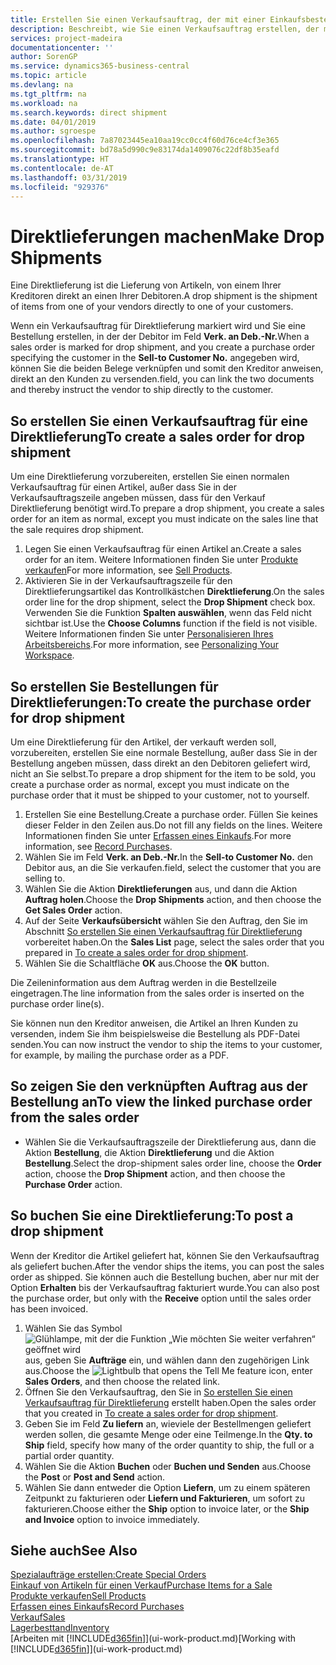 ```yaml
---
title: Erstellen Sie einen Verkaufsauftrag, der mit einer Einkaufsbestellung für eine direkte Lieferung verknüpft ist | Microsoft Docs
description: Beschreibt, wie Sie einen Verkaufsauftrag erstellen, der mit einer Bestellung verknüpft ist, um sicherzustellen, dass die Artikel vom Kreditor direkt an den Debitor versendet werden
services: project-madeira
documentationcenter: ''
author: SorenGP
ms.service: dynamics365-business-central
ms.topic: article
ms.devlang: na
ms.tgt_pltfrm: na
ms.workload: na
ms.search.keywords: direct shipment
ms.date: 04/01/2019
ms.author: sgroespe
ms.openlocfilehash: 7a87023445ea10aa19cc0cc4f60d76ce4cf3e365
ms.sourcegitcommit: bd78a5d990c9e83174da1409076c22df8b35eafd
ms.translationtype: HT
ms.contentlocale: de-AT
ms.lasthandoff: 03/31/2019
ms.locfileid: "929376"
---
```

# <a name="make-drop-shipments"></a><span data-ttu-id="ccde9-103">Direktlieferungen machen</span><span class="sxs-lookup"><span data-stu-id="ccde9-103">Make Drop Shipments</span></span>
<span data-ttu-id="ccde9-104">Eine Direktlieferung ist die Lieferung von Artikeln, von einem Ihrer Kreditoren direkt an einen Ihrer Debitoren.</span><span class="sxs-lookup"><span data-stu-id="ccde9-104">A drop shipment is the shipment of items from one of your vendors directly to one of your customers.</span></span>

<span data-ttu-id="ccde9-105">Wenn ein Verkaufsauftrag für Direktlieferung markiert wird und Sie eine Bestellung erstellen, in der der Debitor im Feld **Verk. an Deb.-Nr.**</span><span class="sxs-lookup"><span data-stu-id="ccde9-105">When a sales order is marked for drop shipment, and you create a purchase order specifying the customer in the **Sell-to Customer No.**</span></span> <span data-ttu-id="ccde9-106">angegeben wird, können Sie die beiden Belege verknüpfen und somit den Kreditor anweisen, direkt an den Kunden zu versenden.</span><span class="sxs-lookup"><span data-stu-id="ccde9-106">field, you can link the two documents and thereby instruct the vendor to ship directly to the customer.</span></span>

## <a name="to-create-a-sales-order-for-drop-shipment"></a><span data-ttu-id="ccde9-107">So erstellen Sie einen Verkaufsauftrag für eine Direktlieferung</span><span class="sxs-lookup"><span data-stu-id="ccde9-107">To create a sales order for drop shipment</span></span>
<span data-ttu-id="ccde9-108">Um eine Direktlieferung vorzubereiten, erstellen Sie einen normalen Verkaufsauftrag für einen Artikel, außer dass Sie in der Verkaufsauftragszeile angeben müssen, dass für den Verkauf Direktlieferung benötigt wird.</span><span class="sxs-lookup"><span data-stu-id="ccde9-108">To prepare a drop shipment, you create a sales order for an item as normal, except you must indicate on the sales line that the sale requires drop shipment.</span></span>

1. <span data-ttu-id="ccde9-109">Legen Sie einen Verkaufsauftrag für einen Artikel an.</span><span class="sxs-lookup"><span data-stu-id="ccde9-109">Create a sales order for an item.</span></span> <span data-ttu-id="ccde9-110">Weitere Informationen finden Sie unter [Produkte verkaufen](sales-how-sell-products.md)</span><span class="sxs-lookup"><span data-stu-id="ccde9-110">For more information, see [Sell Products](sales-how-sell-products.md).</span></span>
2. <span data-ttu-id="ccde9-111">Aktivieren Sie in der Verkaufsauftragszeile für den Direktlieferungsartikel das Kontrollkästchen **Direktlieferung**.</span><span class="sxs-lookup"><span data-stu-id="ccde9-111">On the sales order line for the drop shipment, select the **Drop Shipment** check box.</span></span> <span data-ttu-id="ccde9-112">Verwenden Sie die Funktion **Spalten auswählen**, wenn das Feld nicht sichtbar ist.</span><span class="sxs-lookup"><span data-stu-id="ccde9-112">Use the **Choose Columns** function if the field is not visible.</span></span> <span data-ttu-id="ccde9-113">Weitere Informationen finden Sie unter [Personalisieren Ihres Arbeitsbereichs](ui-personalization-user.md).</span><span class="sxs-lookup"><span data-stu-id="ccde9-113">For more information, see [Personalizing Your Workspace](ui-personalization-user.md).</span></span>

## <a name="to-create-the-purchase-order-for-drop-shipment"></a><span data-ttu-id="ccde9-114">So erstellen Sie Bestellungen für Direktlieferungen:</span><span class="sxs-lookup"><span data-stu-id="ccde9-114">To create the purchase order for drop shipment</span></span>
<span data-ttu-id="ccde9-115">Um eine Direktlieferung für den Artikel, der verkauft werden soll, vorzubereiten, erstellen Sie eine normale Bestellung, außer dass Sie in der Bestellung angeben müssen, dass direkt an den Debitoren geliefert wird, nicht an Sie selbst.</span><span class="sxs-lookup"><span data-stu-id="ccde9-115">To prepare a drop shipment for the item to be sold, you create a purchase order as normal, except you must indicate on the purchase order that it must be shipped to your customer, not to yourself.</span></span>

1. <span data-ttu-id="ccde9-116">Erstellen Sie eine Bestellung.</span><span class="sxs-lookup"><span data-stu-id="ccde9-116">Create a purchase order.</span></span> <span data-ttu-id="ccde9-117">Füllen Sie keines dieser Felder in den Zeilen aus.</span><span class="sxs-lookup"><span data-stu-id="ccde9-117">Do not fill any fields on the lines.</span></span> <span data-ttu-id="ccde9-118">Weitere Informationen finden Sie unter [Erfassen eines Einkaufs](purchasing-how-record-purchases.md).</span><span class="sxs-lookup"><span data-stu-id="ccde9-118">For more information, see [Record Purchases](purchasing-how-record-purchases.md).</span></span>
2. <span data-ttu-id="ccde9-119">Wählen Sie im Feld **Verk. an Deb.-Nr.**</span><span class="sxs-lookup"><span data-stu-id="ccde9-119">In the **Sell-to Customer No.**</span></span> <span data-ttu-id="ccde9-120">den Debitor aus, an die Sie verkaufen.</span><span class="sxs-lookup"><span data-stu-id="ccde9-120">field, select the customer that you are selling to.</span></span>
3. <span data-ttu-id="ccde9-121">Wählen Sie die Aktion **Direktlieferungen** aus, und dann die Aktion **Auftrag holen**.</span><span class="sxs-lookup"><span data-stu-id="ccde9-121">Choose the **Drop Shipments** action, and then choose the **Get Sales Order** action.</span></span>
4. <span data-ttu-id="ccde9-122">Auf der Seite **Verkaufsübersicht** wählen Sie den Auftrag, den Sie im Abschnitt [So erstellen Sie einen Verkaufsauftrag für Direktlieferung](sales-how-drop-shipment.md#to-create-a-sales-order-for-drop-shipment) vorbereitet haben.</span><span class="sxs-lookup"><span data-stu-id="ccde9-122">On the **Sales List** page, select the sales order that you prepared in [To create a sales order for drop shipment](sales-how-drop-shipment.md#to-create-a-sales-order-for-drop-shipment).</span></span>
5. <span data-ttu-id="ccde9-123">Wählen Sie die Schaltfläche **OK** aus.</span><span class="sxs-lookup"><span data-stu-id="ccde9-123">Choose the **OK** button.</span></span>

<span data-ttu-id="ccde9-124">Die Zeileninformation aus dem Auftrag werden in die Bestellzeile eingetragen.</span><span class="sxs-lookup"><span data-stu-id="ccde9-124">The line information from the sales order is inserted on the purchase order line(s).</span></span>

<span data-ttu-id="ccde9-125">Sie können nun den Kreditor anweisen, die Artikel an Ihren Kunden zu versenden, indem Sie ihm beispielsweise die Bestellung als PDF-Datei senden.</span><span class="sxs-lookup"><span data-stu-id="ccde9-125">You can now instruct the vendor to ship the items to your customer, for example, by mailing the purchase order as a PDF.</span></span>     

## <a name="to-view-the-linked-purchase-order-from-the-sales-order"></a><span data-ttu-id="ccde9-126">So zeigen Sie den verknüpften Auftrag aus der Bestellung an</span><span class="sxs-lookup"><span data-stu-id="ccde9-126">To view the linked purchase order from the sales order</span></span>
* <span data-ttu-id="ccde9-127">Wählen Sie die Verkaufsauftragszeile der Direktlieferung aus, dann die Aktion **Bestellung**, die Aktion **Direktlieferung** und die Aktion **Bestellung**.</span><span class="sxs-lookup"><span data-stu-id="ccde9-127">Select the drop-shipment sales order line, choose the **Order** action, choose the **Drop Shipment** action, and then choose the **Purchase Order** action.</span></span>

## <a name="to-post-a-drop-shipment"></a><span data-ttu-id="ccde9-128">So buchen Sie eine Direktlieferung:</span><span class="sxs-lookup"><span data-stu-id="ccde9-128">To post a drop shipment</span></span>
<span data-ttu-id="ccde9-129">Wenn der Kreditor die Artikel geliefert hat, können Sie den Verkaufsauftrag als geliefert buchen.</span><span class="sxs-lookup"><span data-stu-id="ccde9-129">After the vendor ships the items, you can post the sales order as shipped.</span></span> <span data-ttu-id="ccde9-130">Sie können auch die Bestellung buchen, aber nur mit der Option **Erhalten** bis der Verkaufsauftrag fakturiert wurde.</span><span class="sxs-lookup"><span data-stu-id="ccde9-130">You can also post the purchase order, but only with the **Receive** option until the sales order has been invoiced.</span></span>

1. <span data-ttu-id="ccde9-131">Wählen Sie das Symbol ![Glühlampe, mit der die Funktion „Wie möchten Sie weiter verfahren“ geöffnet wird](media/ui-search/search_small.png "Wie möchten Sie weiter verfahren?") aus, geben Sie **Aufträge** ein, und wählen dann den zugehörigen Link aus.</span><span class="sxs-lookup"><span data-stu-id="ccde9-131">Choose the ![Lightbulb that opens the Tell Me feature](media/ui-search/search_small.png "Tell me what you want to do") icon, enter **Sales Orders**, and then choose the related link.</span></span>
2. <span data-ttu-id="ccde9-132">Öffnen Sie den Verkaufsauftrag, den Sie in [So erstellen Sie einen Verkaufsauftrag für Direktlieferung]() erstellt haben.</span><span class="sxs-lookup"><span data-stu-id="ccde9-132">Open the sales order that you created in [To create a sales order for drop shipment]().</span></span>
3. <span data-ttu-id="ccde9-133">Geben Sie im Feld **Zu liefern** an, wieviele der Bestellmengen geliefert werden sollen, die gesamte Menge oder eine Teilmenge.</span><span class="sxs-lookup"><span data-stu-id="ccde9-133">In the **Qty. to Ship** field, specify how many of the order quantity to ship, the full or a partial order quantity.</span></span>
4. <span data-ttu-id="ccde9-134">Wählen Sie die Aktion **Buchen** oder **Buchen und Senden** aus.</span><span class="sxs-lookup"><span data-stu-id="ccde9-134">Choose the **Post** or **Post and Send** action.</span></span>
5. <span data-ttu-id="ccde9-135">Wählen Sie dann entweder die Option **Liefern**, um zu einem späteren Zeitpunkt zu fakturieren oder **Liefern und Fakturieren**, um sofort zu fakturieren.</span><span class="sxs-lookup"><span data-stu-id="ccde9-135">Choose either the **Ship** option to invoice later, or the **Ship and Invoice** option to invoice immediately.</span></span>

## <a name="see-also"></a><span data-ttu-id="ccde9-136">Siehe auch</span><span class="sxs-lookup"><span data-stu-id="ccde9-136">See Also</span></span>
[<span data-ttu-id="ccde9-137">Spezialaufträge erstellen:</span><span class="sxs-lookup"><span data-stu-id="ccde9-137">Create Special Orders</span></span>](sales-how-to-create-special-orders.md)  
[<span data-ttu-id="ccde9-138">Einkauf von Artikeln für einen Verkauf</span><span class="sxs-lookup"><span data-stu-id="ccde9-138">Purchase Items for a Sale</span></span>](purchasing-how-purchase-products-sale.md)  
[<span data-ttu-id="ccde9-139">Produkte verkaufen</span><span class="sxs-lookup"><span data-stu-id="ccde9-139">Sell Products</span></span>](sales-how-sell-products.md)  
[<span data-ttu-id="ccde9-140">Erfassen eines Einkaufs</span><span class="sxs-lookup"><span data-stu-id="ccde9-140">Record Purchases</span></span>](purchasing-how-record-purchases.md)  
[<span data-ttu-id="ccde9-141">Verkauf</span><span class="sxs-lookup"><span data-stu-id="ccde9-141">Sales</span></span>](sales-manage-sales.md)  
[<span data-ttu-id="ccde9-142">Lagerbesttand</span><span class="sxs-lookup"><span data-stu-id="ccde9-142">Inventory</span></span>](inventory-manage-inventory.md)  
<span data-ttu-id="ccde9-143">[Arbeiten mit [!INCLUDE[d365fin](includes/d365fin_md.md)]](ui-work-product.md)</span><span class="sxs-lookup"><span data-stu-id="ccde9-143">[Working with [!INCLUDE[d365fin](includes/d365fin_md.md)]](ui-work-product.md)</span></span>

